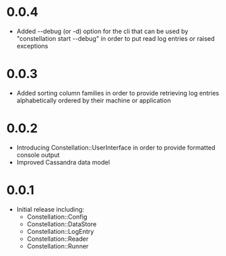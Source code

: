 0.0.4
======

* Added --debug (or -d) option for the cli that can be used by "constellation start --debug" in order to put read log entries or raised exceptions

0.0.3
======

* Added sorting column families in order to provide retrieving log entries alphabetically ordered by their machine or application

0.0.2
======

* Introducing Constellation::UserInterface in order to provide formatted console output
* Improved Cassandra data model

0.0.1
======

* Initial release including:
  * Constellation::Config
  * Constellation::DataStore
  * Constellation::LogEntry
  * Constellation::Reader
  * Constellation::Runner